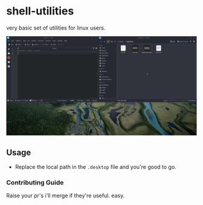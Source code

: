 # shell-utilities
very basic set of utilities for linux users.

![test](test.gif)

## Usage
* Replace the local path in the `.desktop` file and you're good to go.

### Contributing Guide
Raise your pr's i'll merge if they're useful. easy.

